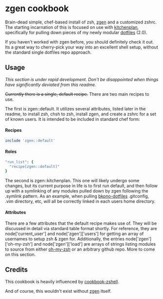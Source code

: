 # zgen cookbook

Brain-dead simple, chef-based install of zsh, [zgen](https://github.com/tarjoilija/zgen) and a customized
zshrc. The starting incarnation of this is focused on use with 
[kitchenplan](https://github.com/kitchenplan/kitchenplan), specifically for pulling down pieces of
my newly modular [dotfiles](https://github.com/bkono/dotfiles) (2.0).

If you haven't worked with zgen before, you should definitely check it out. Its a great way to
cherry-pick your way into an excellent shell setup, without the standard single dotfiles repo
approach.

## Usage

_This section is under rapid development. Don't be disappointed when things have significantly
deviated from this readme._

~~Currently there is a single, default recipe.~~ There are two main recipes to use.

The first is zgen::default. It utilizes several attributes, listed later in the
readme, to install zsh, chsh to zsh, install zgen, and create a zshrc for a set of known users. It is 
intended to be included in standard chef form:

#### Recipes

```ruby
include 'zgen::default'
```

#### Roles

```ruby
"run_list": {
  "recipe[zgen::default]"
}
```

The second is zgen::kitchenplan. This one will likely undergo some changes, but its current purpose
in life is to first run default, and then follow up with a symlinking of any modules pulled down by
zgen following the .symlink pattern. As an example, when pulling [bkono-dotfiles](https://github.com/bkono/dotfiles) 
 .gitconfig, .vim directory, etc, will all be correctly linked in each users home directory.

#### Attributes

There are a few attributes that the default recipe makes use of. They will be discussed in detail
via standard table format shortly. For reference, they are node['current_user'] and
node['zgen']['users'] for getting an array of usernames to setup zsh & zgen for. Additionally, the
entries node['zgen']['oh-my-zsh'] and node['zgen']['load'] are arrays of strings listing modules to
source from either [oh-my-zsh](https://github.com/robbyrussell/oh-my-zsh) or an arbitrary github
repo. More to come on this section.


## Credits

This cookbook is heavily influenced by
[cookbook-zshell](https://github.com/cassianoleal/cookbook-zshell).

And of course, this wouldn't exist without [zgen](https://github.com/tarjoilija/zgen) itself.
